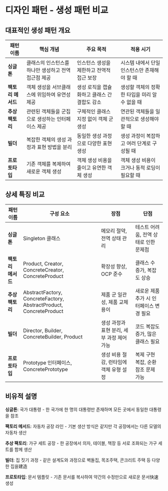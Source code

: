 # 디자인 패턴 - 생성 패턴 비교

## 대표적인 생성 패턴 개요

| 패턴 이름 | 핵심 개념 | 주요 목적 | 적용 시기 |
|-----------|-----------|-----------|-----------|
| **싱글톤** | 클래스의 인스턴스를 하나만 생성하고 전역 접근점 제공 | 인스턴스 생성을 제한하고 전역적 접근 보장 | 시스템 내에서 단일 인스턴스만 존재해야 할 때 |
| **팩토리 메서드** | 객체 생성을 서브클래스에 위임하여 유연성 제공 | 생성 로직을 캡슐화하고 클래스 간 결합도 감소 | 생성할 객체의 정확한 타입을 미리 알 수 없을 때 |
| **추상 팩토리** | 관련된 객체들을 군집으로 생성하는 인터페이스 제공 | 구체적인 클래스 지정 없이 객체 군 생성 | 연관된 객체들을 일관적으로 생성해야 할 때 |
| **빌더** | 복잡한 객체의 생성 과정과 표현 방법을 분리 | 동일한 생성 과정으로 다양한 표현 생성 | 생성 과정이 복잡하고 여러 단계로 구성될 때 |
| **프로토타입** | 기존 객체를 복제하여 새로운 객체 생성 | 객체 생성 비용을 줄이고 유연한 객체 생성 | 객체 생성 비용이 크거나 동적 로딩이 필요할 때 |

## 상세 특징 비교

| 패턴 이름 | 구성 요소 | 장점 | 단점 |
|-----------|-----------|------|------|
| **싱글톤** | Singleton 클래스 | 메모리 절약, 전역 상태 관리 | 테스트 어려움, 전역 상태로 인한 문제점 |
| **팩토리 메서드** | Product, Creator, ConcreteCreator, ConcreteProduct | 확장성 향상, OCP 준수 | 클래스 수 증가, 복잡도 상승 |
| **추상 팩토리** | AbstractFactory, ConcreteFactory, AbstractProduct, ConcreteProduct | 제품 군 일관성, 제품 교체 용이 | 새로운 제품 추가 시 인터페이스 변경 필요 |
| **빌더** | Director, Builder, ConcreteBuilder, Product | 생성 과정과 표현 분리, 세부 과정 제어 가능 | 코드 복잡도 증가, 많은 클래스 필요 |
| **프로토타입** | Prototype 인터페이스, ConcretePrototype | 생성 비용 절감, 런타임에 객체 유형 설정 | 복제 구현 복잡, 순환 참조 문제 가능 |

## 비유적 설명

**싱글톤**: 국가 대통령 - 한 국가에 한 명의 대통령만 존재하며 모든 곳에서 동일한 대통령을 참조

**팩토리 메서드**: 자동차 공장 라인 - 기본 생산 방식은 같지만 각 공장에서는 다른 모델의 자동차 생산

**추상 팩토리**: 가구 세트 공장 - 한 공장에서 의자, 테이블, 책장 등 서로 조화되는 가구 세트를 함께 생산

**빌더**: 집 짓기 과정 - 같은 설계도와 과정으로 벽돌집, 목조주택, 콘크리트 주택 등 다양한 집을建造

**프로토타입**: 문서 템플릿 - 기존 문서를 복사하여 약간의 수정만으로 새로운 문서快速 생성
